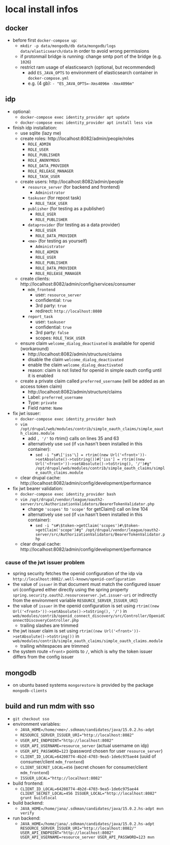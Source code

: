 # local install infos

## docker

* before first `docker-compose up`:
    * `mkdir -p data/mongodb/db data/mongodb/logs data/elasticsearch/data` in order to avoid wrong permissions
    * if protonmail bridge is running: change smtp port of the bridge (e.g. `1026`)
    * restrict ram usage of elasticsearch (optional, but recommended)
        * add `ES_JAVA_OPTS` to environment of elasticsearch container in `docker-compose.yml`
        * e.g. (4 gb): `- "ES_JAVA_OPTS=-Xms4096m -Xmx4096m"`

## idp

* optional:
    * `docker-compose exec identity_provider apt update`
    * `docker-compose exec identity_provider apt install less vim`
* finish idp installation:
    * use sqlite (lazy me)
    * create roles: http://localhost:8082/admin/people/roles
        * `ROLE_ADMIN`
        * `ROLE_USER`
        * `ROLE_PUBLISHER`
        * `ROLE_ANONYMOUS`
        * `ROLE_DATA_PROVIDER`
        * `ROLE_RELEASE_MANAGER`
        * `ROLE_TASK_USER`
    * create users: http://localhost:8082/admin/people
        * `resource_server` (for backend and frontend)
            * `Administrator`
        * `taskuser` (for repost task)
            * `ROLE_TASK_USER`
        * `publisher` (for testing as a publisher)
            * `ROLE_USER`
            * `ROLE_PUBLISHER`
        * `dataprovider` (for testing as a data provider)
            * `ROLE_USER`
            * `ROLE_DATA_PROVIDER`
        * `<me>` (for testing as yourself)
            * `Administrator`
            * `ROLE_ADMIN`
            * `ROLE_USER`
            * `ROLE_PUBLISHER`
            * `ROLE_DATA_PROVIDER`
            * `ROLE_RELEASE_MANAGER`
    * create clients: http://localhost:8082/admin/config/services/consumer
        * `mdm_frontend`
            * user: `resource_server`
            * confidential: `true`
            * 3rd party: `true`
            * redirect: `http://localhost:8080`
        * `report_task`
            * user: `taskuser`
            * confidential: `true`
            * 3rd party: `false`
            * scopes: `ROLE_TASK_USER`
    * ensure claim `welcome_dialog_deactivated` is available for openid (workaround)
        * http://localhost:8082/admin/structure/claims
        * disable the claim `welcome_dialog_deactivated`
        * enable the claim `welcome_dialog_deactivated`
        * reason: claim is not listed for openid in simple oauth config until it is enabled
    * create a private claim called `preferred_username` (will be added as an access token claim)
        * http://localhost:8082/admin/structure/claims
        * Label: `preferred_username`
        * Type: `private`
        * Field name: `Name`
* fix jwt issuer:
    * `docker-compose exec identity_provider bash`
    * `vim /opt/drupal/web/modules/contrib/simple_oauth_claims/simple_oauth_claims.module`
        * add `, '/'` to rtrim() calls on lines 35 and 63
        * alternatively use `sed` (if `vim` hasn't been installed in this container):
            * `sed -i "s#\['iss'\] = rtrim((new Url('<front>'))->setAbsolute()->toString())#['iss'] = rtrim((new Url('<front>'))->setAbsolute()->toString(), '/')#g" /opt/drupal/web/modules/contrib/simple_oauth_claims/simple_oauth_claims.module`
    * clear drupal cache: http://localhost:8082/admin/config/development/performance
* fix jwt bearer validation:
    * `docker-compose exec identity_provider bash`
    * `vim /opt/drupal/vendor/league/oauth2-server/src/AuthorizationValidators/BearerTokenValidator.php`
        * change `'scopes'` to `'scope'` for getClaim() call on line 104
        * alternatively use `sed` (if `vim` hasn't been installed in this container):
            * `sed -i "s#\$token->getClaim('scopes')#\$token->getClaim('scope')#g" /opt/drupal/vendor/league/oauth2-server/src/AuthorizationValidators/BearerTokenValidator.php`
    * clear drupal cache: http://localhost:8082/admin/config/development/performance

### cause of the jwt issuer problem

* spring security fetches the openid configuration of the idp via `http://localhost:8082/.well-known/openid-configuration`
* the value of `issuer` in that document must match the configured issuer uri (configured either directly using the spring property `spring.security.oauth2.resourceserver.jwt.issuer-uri` or indirectly from the environment variable `RESOURCE_SERVER_ISSUER_URI`)
* the value of `issuer` in the openid configuration is set using `rtrim((new Url('<front>'))->setAbsolute()->toString(), '/')` in `web/modules/contrib/openid_connect_discovery/src/Controller/OpenidConnectDiscoveryController.php`
    * trailing slashes are trimmed
* the jwt issuer claim is set using `rtrim((new Url('<front>'))->setAbsolute()->toString())` in `web/modules/contrib/simple_oauth_claims/simple_oauth_claims.module`
    * trailing whitespaces are trimmed
* the system route `<front>` points to `/`, which is why the token issuer differs from the config issuer

## mongodb

* on ubuntu based systems `mongorestore` is provided by the package `mongodb-clients`

## build and run mdm with sso

* `git checkout sso`
* environment variables:
    * `JAVA_HOME=/home/<me>/.sdkman/candidates/java/15.0.2.hs-adpt`
    * `RESOURCE_SERVER_ISSUER_URI="http://localhost:8082"`
    * `USER_API_ENDPOINT="http://localhost:8082"`
    * `USER_API_USERNAME=resource_server` (actual username on idp)
    * `USER_API_PASSWORD=123` (password chosen for user `resource_server`)
    * `CLIENT_ID_LOCAL=64208774-4b2d-4703-9ea5-1de6c975ae44` (uuid of consumer/client `mdm_frontend`)
    * `CLIENT_SECRET_LOCAL=456` (secret chosen for consumer/client `mdm_frontend`)
    * `ISSUER_LOCAL="http://localhost:8082"`
* build frontend:
    * `CLIENT_ID_LOCAL=64208774-4b2d-4703-9ea5-1de6c975ae44 CLIENT_SECRET_LOCAL=456 ISSUER_LOCAL="http://localhost:8082" grunt buildlocal`
* build backend:
    * `JAVA_HOME=/home/jana/.sdkman/candidates/java/15.0.2.hs-adpt mvn verify`
* run backend:
    * `JAVA_HOME=/home/jana/.sdkman/candidates/java/15.0.2.hs-adpt RESOURCE_SERVER_ISSUER_URI="http://localhost:8082/" USER_API_ENDPOINT="http://localhost:8082" USER_API_USERNAME=resource_server USER_API_PASSWORD=123 mvn`

